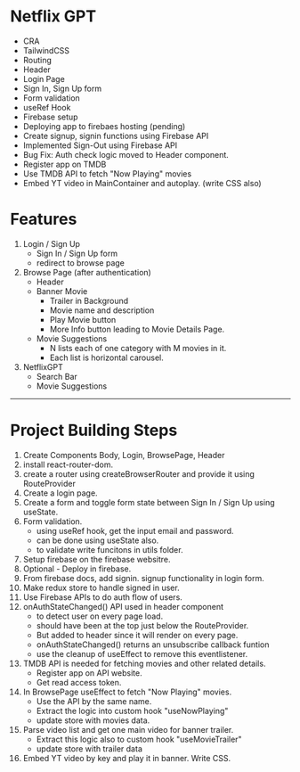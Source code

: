 # Netflix GPT

- CRA
- TailwindCSS
- Routing
- Header
- Login Page
- Sign In, Sign Up form
- Form validation
- useRef Hook
- Firebase setup
- Deploying app to firebaes hosting (pending)
- Create signup, signin functions using Firebase API
- Implemented Sign-Out using Firebase API
- Bug Fix: Auth check logic moved to Header component.
- Register app on TMDB
- Use TMDB API to fetch "Now Playing" movies
- Embed YT video in MainContainer and autoplay. (write CSS also)

# Features

1. Login / Sign Up
   - Sign In / Sign Up form
   - redirect to browse page
2. Browse Page (after authentication)
   - Header
   - Banner Movie
     - Trailer in Background
     - Movie name and description
     - Play Movie button
     - More Info button leading to Movie Details Page.
   - Movie Suggestions
     - N lists each of one category with M movies in it.
     - Each list is horizontal carousel.
3. NetflixGPT
   - Search Bar
   - Movie Suggestions

---

# Project Building Steps

1. Create Components Body, Login, BrowsePage, Header
2. install react-router-dom.
3. create a router using createBrowserRouter and provide it using RouteProvider
4. Create a login page.
5. Create a form and toggle form state between Sign In / Sign Up using useState.
6. Form validation.
   - using useRef hook, get the input email and password.
   - can be done using useState also.
   - to validate write funcitons in utils folder.
7. Setup firebase on the firebase websitre.
8. Optional - Deploy in firebase.
9. From firebase docs, add signin. signup functionality in login form.
10. Make redux store to handle signed in user.
11. Use Firebase APIs to do auth flow of users.
12. onAuthStateChanged() API used in header component
    - to detect user on every page load.
    - should have been at the top just below the RouteProvider.
    - But added to header since it will render on every page.
    - onAuthStateChanged() returns an unsubscribe callback funtion
    - use the cleanup of useEffect to remove this eventlistener.
13. TMDB API is needed for fetching movies and other related details.
    - Register app on API website.
    - Get read access token.
14. In BrowsePage useEffect to fetch "Now Playing" movies.
    - Use the API by the same name.
    - Extract the logic into custom hook "useNowPlaying"
    - update store with movies data.
15. Parse video list and get one main video for banner trailer.
    - Extract this logic also to custom hook "useMovieTrailer"
    - update store with trailer data
16. Embed YT video by key and play it in banner. Write CSS.
